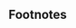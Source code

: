 ## Footnotes
[^1]: Such as CentOS, Debian, Fedora, Mageia, openSUSE Leap, OS X, Ubuntu, Windows NT, *etc.*
[^2]: Usually assigned a release number, e.g., Fedora 22, Fedora 23, Ubuntu 15.04, Ubuntu 15.10, *etc.*
[^3]: Like its ISO, which one can place on a live CD or USB.
[^4]: Which for some systems have an *upgrade existing system* option. I am using italics to highlight the fact that quite often different terminology will be used in the installer, if such an option even exists.
[^5]: I know this can be done for Fedora, openSUSE and Ubuntu.
